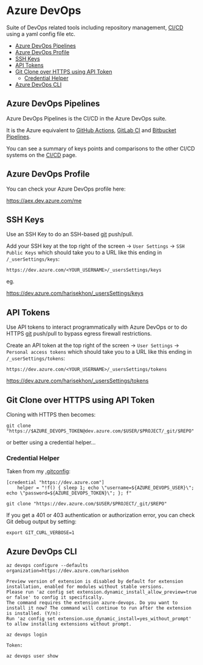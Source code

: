 # Azure DevOps

Suite of DevOps related tools including repository management, [CI/CD](cicd.md) using a yaml config file etc.

<!-- INDEX_START -->

- [Azure DevOps Pipelines](#azure-devops-pipelines)
- [Azure DevOps Profile](#azure-devops-profile)
- [SSH Keys](#ssh-keys)
- [API Tokens](#api-tokens)
- [Git Clone over HTTPS using API Token](#git-clone-over-https-using-api-token)
  - [Credential Helper](#credential-helper)
- [Azure DevOps CLI](#azure-devops-cli)

<!-- INDEX_END -->

## Azure DevOps Pipelines

Azure DevOps Pipelines is the CI/CD in the Azure DevOps suite.

It is the Azure equivalent to [GitHub Actions](github-actions.md), [GitLab CI](gitlab-ci.md) and [Bitbucket Pipelines](bitbucket.md).

You can see a summary of keys points and comparisons to the other CI/CD systems on the [CI/CD](cicd.md) page.

## Azure DevOps Profile

You can check your Azure DevOps profile here:

<https://aex.dev.azure.com/me>

## SSH Keys

Use an SSH Key to do an SSH-based [git](git.md) push/pull.

Add your SSH key at the top right of the screen -> `User Settings` -> `SSH Public Keys` which should take you to a URL
like this ending in `/_userSettings/keys`:

```text
https://dev.azure.com/<YOUR_USERNAME>/_usersSettings/keys
```

eg.

<https://dev.azure.com/harisekhon/_usersSettings/keys>

## API Tokens

Use API tokens to interact programmatically with Azure DevOps
or to do HTTPS [git](git.md) push/pull to bypass egress firewall restrictions.

Create an API token at the top right of the screen -> `User Settings` -> `Personal access tokens` which should take you
to a URL like this ending in `/_userSettings/tokens`:

```text
https://dev.azure.com/<YOUR_USERNAME>/_usersSettings/tokens
```

<https://dev.azure.com/harisekhon/_usersSettings/tokens>

## Git Clone over HTTPS using API Token

Cloning with HTTPS then becomes:

```shell
git clone "https://$AZURE_DEVOPS_TOKEN@dev.azure.com/$USER/$PROJECT/_git/$REPO"
```

or better using a credential helper...

### Credential Helper

Taken from my [.gitconfig](https://github.com/HariSekhon/DevOps-Bash-tools/blob/master/.gitconfig):

```properties
[credential "https://dev.azure.com"]
    helper = "!f() { sleep 1; echo \"username=${AZURE_DEVOPS_USER}\"; echo \"password=${AZURE_DEVOPS_TOKEN}\"; }; f"
```

```shell
git clone "https://dev.azure.com/$USER/$PROJECT/_git/$REPO"
```

If you get a 401 or 403 authentication or authorization error, you can check Git debug output by setting:

```shell
export GIT_CURL_VERBOSE=1
```

## Azure DevOps CLI

```shell
az devops configure --defaults organization=https://dev.azure.com/harisekhon
```

```text
Preview version of extension is disabled by default for extension installation, enabled for modules without stable versions.
Please run 'az config set extension.dynamic_install_allow_preview=true or false' to config it specifically.
The command requires the extension azure-devops. Do you want to install it now? The command will continue to run after the extension is installed. (Y/n):
Run 'az config set extension.use_dynamic_install=yes_without_prompt' to allow installing extensions without prompt.
```

```shell
az devops login
```

```text
Token:
```

```shell
az devops user show
```

